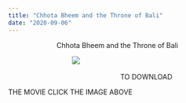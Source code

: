 ```yaml
---
title: "Chhota Bheem and the Throne of Bali"
date: "2020-09-06"
---
```


                         Chhota Bheem and the Throne of Bali

                                 [![](https://1.bp.blogspot.com/-Hfgcwokqxzo/X0JLKZHyTvI/AAAAAAAAADA/6hkz1Ae7w7QEuD7jD4sPakisd6CKyM5WgCLcBGAsYHQ/w385-h499/THR.jpg)](https://drive.google.com/file/d/1AAGuWirNhRxzRna5E08-TVWTP0RBenEV/view?usp=sharing)

                                                          TO DOWNLOAD 

 THE MOVIE CLICK THE IMAGE ABOVE
